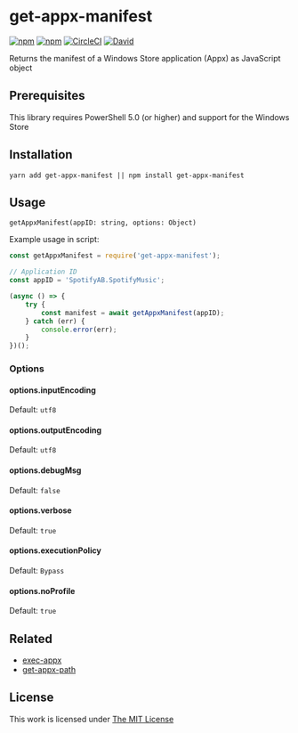 # get-appx-manifest

[![npm](https://flat.badgen.net/npm/license/get-appx-manifest)](https://www.npmjs.org/package/get-appx-manifest)
[![npm](https://flat.badgen.net/npm/v/get-appx-manifest)](https://www.npmjs.org/package/get-appx-manifest)
[![CircleCI](https://flat.badgen.net/circleci/github/idleberg/node-get-appx-manifest)](https://circleci.com/gh/idleberg/node-get-appx-manifest)
[![David](https://flat.badgen.net/david/dev/idleberg/node-get-appx-manifest)](https://david-dm.org/idleberg/node-get-appx-manifest?type=dev)

Returns the manifest of a Windows Store application (Appx) as JavaScript object

## Prerequisites

This library requires PowerShell 5.0 (or higher) and support for the Windows Store

## Installation

`yarn add get-appx-manifest || npm install get-appx-manifest`

## Usage

`getAppxManifest(appID: string, options: Object)`

Example usage in script:

```js
const getAppxManifest = require('get-appx-manifest');

// Application ID
const appID = 'SpotifyAB.SpotifyMusic';

(async () => {
    try {
        const manifest = await getAppxManifest(appID);
    } catch (err) {
        console.error(err);
    }
})();
```

### Options

#### options.inputEncoding

Default: `utf8`

#### options.outputEncoding

Default: `utf8`

#### options.debugMsg

Default: `false`

#### options.verbose

Default: `true`

#### options.executionPolicy

Default: `Bypass`

#### options.noProfile

Default: `true`

## Related

- [exec-appx](https://www.npmjs.com/package/exec-appx)
- [get-appx-path](https://www.npmjs.com/package/get-appx-path)

## License

This work is licensed under [The MIT License](https://opensource.org/licenses/MIT)
